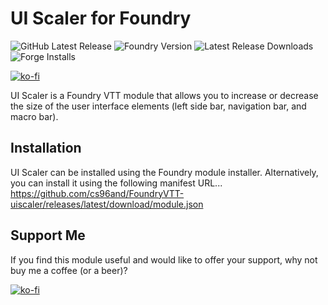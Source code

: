 # UI Scaler for Foundry

![GitHub Latest Release](https://img.shields.io/github/release/cs96and/FoundryVTT-uiscaler?style=for-the-badge)
![Foundry Version](https://img.shields.io/badge/dynamic/json?label=Foundry%20Version&prefix=v&query=%24.compatibility.verified&url=https%3A%2F%2Fraw.githubusercontent.com%2Fcs96and%2FFoundryVTT-uiscaler%2Fmaster%2Fmodule.json&style=for-the-badge)
![Latest Release Downloads](https://img.shields.io/github/downloads/cs96and/FoundryVTT-uiscaler/latest/total?style=for-the-badge)
![Forge Installs](https://img.shields.io/badge/dynamic/json?label=Forge%20Installs&query=package.installs&suffix=%25&url=https%3A%2F%2Fforge-vtt.com%2Fapi%2Fbazaar%2Fpackage%2Fuiscaler&colorB=4aa94a&style=for-the-badge)

[![ko-fi](https://ko-fi.com/img/githubbutton_sm.svg)](https://ko-fi.com/C0C057N35)

UI Scaler is a Foundry VTT module that allows you to increase or decrease the size of the user interface elements (left side bar, navigation bar, and macro bar).

## Installation
UI Scaler can be installed using the Foundry module installer.  Alternatively, you can install it using the following manifest URL...<br>
https://github.com/cs96and/FoundryVTT-uiscaler/releases/latest/download/module.json

## Support Me
If you find this module useful and would like to offer your support, why not buy me a coffee (or a beer)?

[![ko-fi](https://ko-fi.com/img/githubbutton_sm.svg)](https://ko-fi.com/C0C057N35)
